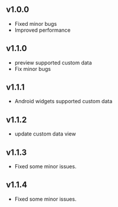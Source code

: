 ## v1.0.0
- Fixed minor bugs
- Improved performance

## v1.1.0
- preview supported custom data
- Fix minor bugs

## v1.1.1
- Android widgets supported custom data

## v1.1.2
- update custom data view

## v1.1.3
- Fixed some minor issues.

## v1.1.4
- Fixed some minor issues.
